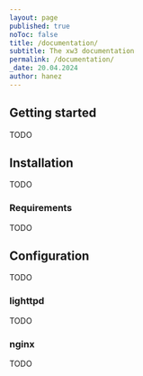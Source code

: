 ```yaml
---
layout: page
published: true
noToc: false
title: /documentation/
subtitle: The xw3 documentation
permalink: /documentation/
_date: 20.04.2024
author: hanez
---
```


## Getting started

TODO

## Installation

TODO

### Requirements

TODO

## Configuration

TODO

### lighttpd

TODO

### nginx

TODO

